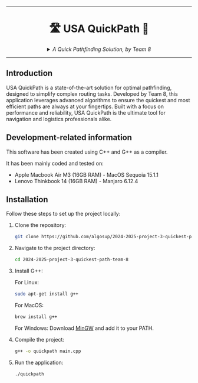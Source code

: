 <hr>
<div align="center">
    
# 🛣️ USA QuickPath 🦅

</div>

<div align="center">


<details>
<summary><em>A Quick Pathfinding Solution, by Team 8</em></summary>
  
| **Photo**                                                                               | **Name**              | **Role**          | **LinkedIn/GitHub**                                                                                                                                                                                                                                                                                                  |
| --------------------------------------------------------------------------------------- | --------------------- | ----------------- | -------------------------------------------------------------------------------------------------------------------------------------------------------------------------------------------------------------------------------------------------------------------------------------------------------------------- |
| ![Victor Leroy](https://avatars.githubusercontent.com/u/97166029?v=4&size=200)          | Victor LEROY          | Project Manager   | <center>[<img src="documents/management/pictures/linkedin.png" alt="LinkedIn" style="width:64px">](https://www.linkedin.com/in/victor-leroy-64baa3229/)</center> <center>[<img src="documents/management/pictures/github.png" alt="GitHub" style="width:70px">](https://github.com/Victor-Leroy)</center>            |
| ![Antoine Prevost](https://avatars.githubusercontent.com/u/81081224?v=4&size=200)       | Antoine PREVOST       | Program Manager   | <center>[<img src="documents/management/pictures/linkedin.png" alt="LinkedIn" style="width:64px">](https://www.linkedin.com/in/antoine-prevost-dev/)</center> <center>[<img src="documents/management/pictures/github.png" alt="GitHub" style="width:70px">](https://github.com/TechXplorerFR)</center>              |
| ![David Cuahonte Cuevas](https://avatars.githubusercontent.com/u/91249658?v=4&size=200) | David CUAHONTE CUEVAS | Technical Leader  | <center>[<img src="documents/management/pictures/linkedin.png" alt="LinkedIn" style="width:64px">](https://www.linkedin.com/in/david-cuahonte-527781221/)</center> <center>[<img src="documents/management/pictures/github.png" alt="GitHub" style="width:70px">](https://github.com/DavidCC812)</center>            |
| ![Thomas Planchard](https://avatars.githubusercontent.com/u/91249646?v=4&size=200)      | Thomas PLANCHARD      | Software Engineer | <center>[<img src="documents/management/pictures/linkedin.png" alt="LinkedIn" style="width:64px">](https://www.linkedin.com/in/thomas-planchard-461782221/)</center> <center>[<img src="documents/management/pictures/github.png" alt="GitHub" style="width:70px">](https://github.com/thomas-planchard)</center>    |
| ![Mathis Kakal](https://avatars.githubusercontent.com/u/114522530?v=4&size=200)         | Mathis KAKAL          | Software Engineer | <center>[<img src="documents/management/pictures/linkedin.png" alt="LinkedIn" style="width:64px">](https://www.linkedin.com/in/mathis-k-a239ba10a/)</center> <center>[<img src="documents/management/pictures/github.png" alt="GitHub" style="width:70px">](https://github.com/mathiskakal)</center>                 |
| ![Quentin Clement](https://avatars.githubusercontent.com/u/91249878?v=4&size=200)       | Quentin CLEMENT       | Technical Writer  | <center>[<img src="documents/management/pictures/linkedin.png" alt="LinkedIn" style="width:64px">](https://www.linkedin.com/in/quentin-cl%C3%A9ment-939110221/)</center> <center>[<img src="documents/management/pictures/github.png" alt="GitHub" style="width:70px">](https://github.com/Quentin-Clement)</center> |
| ![Max Bernard](https://avatars.githubusercontent.com/u/80251657?v=4&size=200)           | Max BERNARD           | Quality Assurance | <center>[<img src="documents/management/pictures/linkedin.png" alt="LinkedIn" style="width:64px">](https://www.linkedin.com/in/max-bernard-b77680210/)</center> <center>[<img src="documents/management/pictures/github.png" alt="GitHub" style="width:70px">](https://github.com/maxbernard3)</center>              |

</details>

</div>

<hr>

## Introduction

USA QuickPath is a state-of-the-art solution for optimal pathfinding, designed to simplify complex routing tasks. Developed by Team 8, this application leverages advanced algorithms to ensure the quickest and most efficient paths are always at your fingertips. Built with a focus on performance and reliability, USA QuickPath is the ultimate tool for navigation and logistics professionals alike.


## Development-related information

This software has been created using C++ and G++ as a compiler.

It has been mainly coded and tested on:
- Apple Macbook Air M3 (16GB RAM) - MacOS Sequoia 15.1.1
- Lenovo Thinkbook 14 (16GB RAM) - Manjaro 6.12.4

## Installation

Follow these steps to set up the project locally:

1. Clone the repository:

   ```sh
   git clone https://github.com/algosup/2024-2025-project-3-quickest-path-team-8.git
   ```

2. Navigate to the project directory:

   ```sh
   cd 2024-2025-project-3-quickest-path-team-8
   ```

3. Install G++:

   For Linux:
   ```sh
   sudo apt-get install g++
   ```

   For MacOS:
   ```sh
   brew install g++
   ```

   For Windows:
   Download [MinGW](http://www.mingw.org/) and add it to your PATH.

4. Compile the project:

   ```sh
   g++ -o quickpath main.cpp
   ```

5. Run the application:

   ```sh
   ./quickpath
   ```
